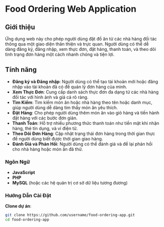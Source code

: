 # Food Ordering Web Application

## Giới thiệu
Ứng dụng web này cho phép người dùng đặt đồ ăn từ các nhà hàng đối tác thông qua một giao diện thân thiện và trực quan. Người dùng có thể dễ dàng đăng ký, đăng nhập, xem thực đơn, đặt hàng, thanh toán, và theo dõi tình trạng đơn hàng một cách nhanh chóng và tiện lợi.

## Tính năng

- **Đăng ký và Đăng nhập**: Người dùng có thể tạo tài khoản mới hoặc đăng nhập vào tài khoản đã có để quản lý đơn hàng của mình.
- **Xem Thực Đơn**: Cung cấp danh sách thực đơn đa dạng từ các nhà hàng đối tác với hình ảnh và giá cả rõ ràng.
- **Tìm Kiếm**: Tìm kiếm món ăn hoặc nhà hàng theo tên hoặc danh mục, giúp người dùng dễ dàng tìm thấy món ăn yêu thích.
- **Đặt Hàng**: Cho phép người dùng thêm món ăn vào giỏ hàng và tiến hành đặt hàng với các bước đơn giản.
- **Thanh Toán**: Hỗ trợ nhiều phương thức thanh toán như tiền mặt khi nhận hàng, thẻ tín dụng, và ví điện tử.
- **Theo Dõi Đơn Hàng**: Cập nhật trạng thái đơn hàng trong thời gian thực để người dùng biết được thời gian giao hàng.
- **Đánh Giá và Phản Hồi**: Người dùng có thể đánh giá và để lại phản hồi cho nhà hàng hoặc món ăn đã thử.

### Ngôn Ngữ
- **JavaScript**
- **PHP**
- **MySQL** (hoặc các hệ quản trị cơ sở dữ liệu tương đương)

### Hướng Dẫn Cài Đặt

 **Clone dự án**:
   ```bash
   git clone https://github.com/username/food-ordering-app.git
   cd food-ordering-app
